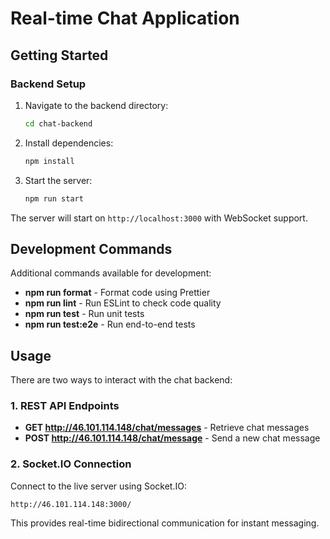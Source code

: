# Real-time Chat Application

## Getting Started

### Backend Setup

1. Navigate to the backend directory:
   ```bash
   cd chat-backend
   ```

2. Install dependencies:
   ```bash
   npm install
   ```

3. Start the server:
   ```bash
   npm run start
   ```

The server will start on `http://localhost:3000` with WebSocket support.

## Development Commands

Additional commands available for development:

- **npm run format** - Format code using Prettier
- **npm run lint** - Run ESLint to check code quality
- **npm run test** - Run unit tests
- **npm run test:e2e** - Run end-to-end tests

## Usage

There are two ways to interact with the chat backend:

### 1. REST API Endpoints

- **GET http://46.101.114.148/chat/messages** - Retrieve chat messages
- **POST http://46.101.114.148/chat/message** - Send a new chat message

### 2. Socket.IO Connection

Connect to the live server using Socket.IO:
```
http://46.101.114.148:3000/
```

This provides real-time bidirectional communication for instant messaging.
